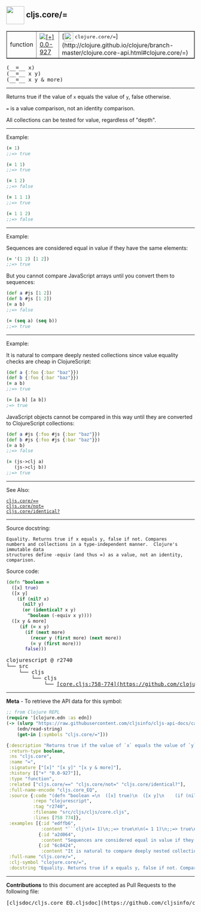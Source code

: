 ## <img width="48px" valign="middle" src="http://i.imgur.com/Hi20huC.png"> cljs.core/=

 <table border="1">
<tr>

<td>function</td>
<td><a href="https://github.com/cljsinfo/cljs-api-docs/tree/0.0-927"><img valign="middle" alt="[+] 0.0-927" src="https://img.shields.io/badge/+-0.0--927-lightgrey.svg"></a> </td>
<td>
[<img height="24px" valign="middle" src="http://i.imgur.com/1GjPKvB.png"> <samp>clojure.core/=</samp>](http://clojure.github.io/clojure/branch-master/clojure.core-api.html#clojure.core/=)
</td>
</tr>
</table>

 <samp>
(__=__ x)<br>
</samp>
 <samp>
(__=__ x y)<br>
</samp>
 <samp>
(__=__ x y & more)<br>
</samp>

---

Returns true if the value of `x` equals the value of `y`, false otherwise.

`=` is a value comparison, not an identity comparison.

All collections can be tested for value, regardless of "depth".

---

Example:

```clj
(= 1)
;;=> true

(= 1 1)
;;=> true

(= 1 2)
;;=> false

(= 1 1 1)
;;=> true

(= 1 1 2)
;;=> false
```

---
Example:

Sequences are considered equal in value if they have the same elements:

```clj
(= '(1 2) [1 2])
;;=> true
```

But you cannot compare JavaScript arrays until you convert them to sequences:

```clj
(def a #js [1 2])
(def b #js [1 2])
(= a b)
;;=> false

(= (seq a) (seq b))
;;=> true
```

---
Example:

It is natural to compare deeply nested collections since value equality checks
are cheap in ClojureScript:

```clj
(def a {:foo {:bar "baz"}})
(def b {:foo {:bar "baz"}})
(= a b)
;;=> true

(= [a b] [a b])
;=> true
```

JavaScript objects cannot be compared in this way until they are converted to
ClojureScript collections:

```clj
(def a #js {:foo #js {:bar "baz"}})
(def b #js {:foo #js {:bar "baz"}})
(= a b)
;;=> false

(= (js->clj a)
   (js->clj b))
;;=> true
```

---

See Also:

[`cljs.core/==`](cljs.core_EQEQ.md)<br>
[`cljs.core/not=`](cljs.core_notEQ.md)<br>
[`cljs.core/identical?`](cljs.core_identicalQMARK.md)<br>

---

Source docstring:

```
Equality. Returns true if x equals y, false if not. Compares
numbers and collections in a type-independent manner.  Clojure's immutable data
structures define -equiv (and thus =) as a value, not an identity,
comparison.
```

Source code:

```clj
(defn ^boolean =
  ([x] true)
  ([x y]
    (if (nil? x)
      (nil? y)
      (or (identical? x y)
        ^boolean (-equiv x y))))
  ([x y & more]
     (if (= x y)
       (if (next more)
         (recur y (first more) (next more))
         (= y (first more)))
       false)))
```

 <pre>
clojurescript @ r2740
└── src
    └── cljs
        └── cljs
            └── <ins>[core.cljs:758-774](https://github.com/clojure/clojurescript/blob/r2740/src/cljs/cljs/core.cljs#L758-L774)</ins>
</pre>


---

__Meta__ - To retrieve the API data for this symbol:

```clj
;; from Clojure REPL
(require '[clojure.edn :as edn])
(-> (slurp "https://raw.githubusercontent.com/cljsinfo/cljs-api-docs/catalog/cljs-api.edn")
    (edn/read-string)
    (get-in [:symbols "cljs.core/="]))
```

```clj
{:description "Returns true if the value of `x` equals the value of `y`, false otherwise.\n\n`=` is a value comparison, not an identity comparison.\n\nAll collections can be tested for value, regardless of \"depth\".",
 :return-type boolean,
 :ns "cljs.core",
 :name "=",
 :signature ["[x]" "[x y]" "[x y & more]"],
 :history [["+" "0.0-927"]],
 :type "function",
 :related ["cljs.core/==" "cljs.core/not=" "cljs.core/identical?"],
 :full-name-encode "cljs.core_EQ",
 :source {:code "(defn ^boolean =\n  ([x] true)\n  ([x y]\n    (if (nil? x)\n      (nil? y)\n      (or (identical? x y)\n        ^boolean (-equiv x y))))\n  ([x y & more]\n     (if (= x y)\n       (if (next more)\n         (recur y (first more) (next more))\n         (= y (first more)))\n       false)))",
          :repo "clojurescript",
          :tag "r2740",
          :filename "src/cljs/cljs/core.cljs",
          :lines [758 774]},
 :examples [{:id "edffb6",
             :content "```clj\n(= 1)\n;;=> true\n\n(= 1 1)\n;;=> true\n\n(= 1 2)\n;;=> false\n\n(= 1 1 1)\n;;=> true\n\n(= 1 1 2)\n;;=> false\n```"}
            {:id "a2d064",
             :content "Sequences are considered equal in value if they have the same elements:\n\n```clj\n(= '(1 2) [1 2])\n;;=> true\n```\n\nBut you cannot compare JavaScript arrays until you convert them to sequences:\n\n```clj\n(def a #js [1 2])\n(def b #js [1 2])\n(= a b)\n;;=> false\n\n(= (seq a) (seq b))\n;;=> true\n```"}
            {:id "6c8424",
             :content "It is natural to compare deeply nested collections since value equality checks\nare cheap in ClojureScript:\n\n```clj\n(def a {:foo {:bar \"baz\"}})\n(def b {:foo {:bar \"baz\"}})\n(= a b)\n;;=> true\n\n(= [a b] [a b])\n;=> true\n```\n\nJavaScript objects cannot be compared in this way until they are converted to\nClojureScript collections:\n\n```clj\n(def a #js {:foo #js {:bar \"baz\"}})\n(def b #js {:foo #js {:bar \"baz\"}})\n(= a b)\n;;=> false\n\n(= (js->clj a)\n   (js->clj b))\n;;=> true\n```"}],
 :full-name "cljs.core/=",
 :clj-symbol "clojure.core/=",
 :docstring "Equality. Returns true if x equals y, false if not. Compares\nnumbers and collections in a type-independent manner.  Clojure's immutable data\nstructures define -equiv (and thus =) as a value, not an identity,\ncomparison."}

```

---

__Contributions__ to this document are accepted as Pull Requests to the following file:

 <pre>
[cljsdoc/cljs.core_EQ.cljsdoc](https://github.com/cljsinfo/cljs-api-docs/blob/master/cljsdoc/cljs.core_EQ.cljsdoc)
</pre>

